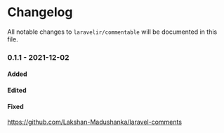 # Changelog

All notable changes to `laravelir/commentable` will be documented in this file.

### 0.1.1 - 2021-12-02

#### Added

#### Edited

#### Fixed
https://github.com/Lakshan-Madushanka/laravel-comments
